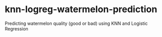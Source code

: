 # knn-logreg-watermelon-prediction
Predicting watermelon quality (good or bad) using KNN and Logistic Regression
